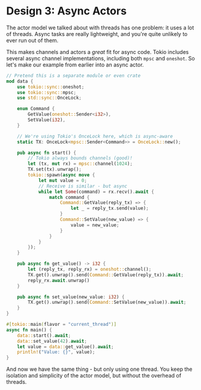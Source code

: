 # Design 3: Async Actors

The actor model we talked about with threads has one problem: it uses a lot of threads. Async tasks are really lightweight, and you're quite unlikely to ever run out of them.

This makes channels and actors a *great* fit for async code. Tokio includes several async channel implementations, including both `mpsc` and `oneshot`. So let's make our example from earlier into an async actor.

```rust
// Pretend this is a separate module or even crate
mod data {
    use tokio::sync::oneshot;
    use tokio::sync::mpsc;
    use std::sync::OnceLock;

    enum Command {
        GetValue(oneshot::Sender<i32>),
        SetValue(i32),
    }

    // We're using Tokio's OnceLock here, which is async-aware
    static TX: OnceLock<mpsc::Sender<Command>> = OnceLock::new();

    pub async fn start() {
        // Tokio always bounds channels (good)!
        let (tx, mut rx) = mpsc::channel(1024);
        TX.set(tx).unwrap();
        tokio::spawn(async move {
            let mut value = 0;
            // Receive is similar - but async
            while let Some(command) = rx.recv().await {
                match command {
                    Command::GetValue(reply_tx) => {
                        let _ = reply_tx.send(value);
                    }
                    Command::SetValue(new_value) => {
                        value = new_value;
                    }
                }
            }
        });
    }

    pub async fn get_value() -> i32 {
        let (reply_tx, reply_rx) = oneshot::channel();
        TX.get().unwrap().send(Command::GetValue(reply_tx)).await;
        reply_rx.await.unwrap()
    }

    pub async fn set_value(new_value: i32) {
        TX.get().unwrap().send(Command::SetValue(new_value)).await;
    }
}

#[tokio::main(flavor = "current_thread")]
async fn main() {
    data::start().await;
    data::set_value(42).await;
    let value = data::get_value().await;
    println!("Value: {}", value);
}
```

And now we have the same thing - but only using one thread. You keep the isolation and simplicity of the actor model, but without the overhead of threads.